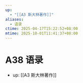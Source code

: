 ```yaml
---
up:
  - "[[A3 斯大林著作]]"
aliases:
  - 语录
ctime: 2025-04-17T15:22:52+08:00
mtime: 2025-10-01T11:41:37+08:00
---
```


# A38 语录

- up: [[A3 斯大林著作]]
